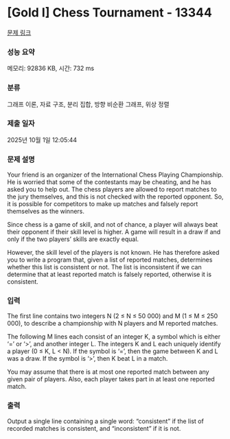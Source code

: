 # [Gold I] Chess Tournament - 13344 

[문제 링크](https://www.acmicpc.net/problem/13344) 

### 성능 요약

메모리: 92836 KB, 시간: 732 ms

### 분류

그래프 이론, 자료 구조, 분리 집합, 방향 비순환 그래프, 위상 정렬

### 제출 일자

2025년 10월 1일 12:05:44

### 문제 설명

<p>Your friend is an organizer of the International Chess Playing Championship. He is worried that some of the contestants may be cheating, and he has asked you to help out. The chess players are allowed to report matches to the jury themselves, and this is not checked with the reported opponent. So, it is possible for competitors to make up matches and falsely report themselves as the winners.</p>

<p>Since chess is a game of skill, and not of chance, a player will always beat their opponent if their skill level is higher. A game will result in a draw if and only if the two players’ skills are exactly equal.</p>

<p>However, the skill level of the players is not known. He has therefore asked you to write a program that, given a list of reported matches, determines whether this list is consistent or not. The list is inconsistent if we can determine that at least reported match is falsely reported, otherwise it is consistent.</p>

### 입력 

 <p>The first line contains two integers N (2 ≤ N ≤ 50 000) and M (1 ≤ M ≤ 250 000), to describe a championship with N players and M reported matches.</p>

<p>The following M lines each consist of an integer K, a symbol which is either ‘=’ or ‘>’, and another integer L. The integers K and L each uniquely identify a player (0 ≤ K, L < N). If the symbol is ‘=’, then the game between K and L was a draw. If the symbol is ‘>’, then K beat L in a match.</p>

<p>You may assume that there is at most one reported match between any given pair of players. Also, each player takes part in at least one reported match.</p>

### 출력 

 <p>Output a single line containing a single word: “consistent” if the list of recorded matches is consistent, and “inconsistent” if it is not.</p>

